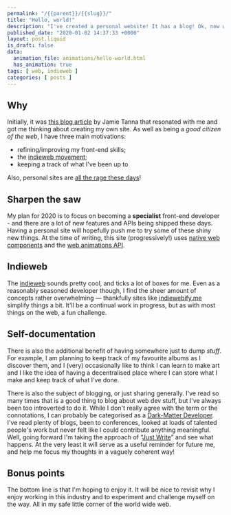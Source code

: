 ```yaml
---
permalink: "/{{parent}}/{{slug}}/"
title: "Hello, world!"
description: "I've created a personal website! It has a blog! Ok, now what?"
published_date: "2020-01-02 14:37:33 +0000"
layout: post.liquid
is_draft: false
data:
  animation_file: animations/hello-world.html
  has_animation: true
tags: [ web, indieweb ]
categories: [ posts ]
---
```

## Why

Initially, it was [this blog article](https://www.jvt.me/posts/2019/07/22/why-website/) by Jamie Tanna that resonated with me and got me thinking about creating my own site. As well as being a _good citizen of the web_, I have three main motivations:

- refining/improving my front-end skills;
- the [indieweb movement](https://indieweb.org/);
- keeping a track of what I've been up to

Also, personal sites are [all the rage these days](https://personalsit.es/)!


## Sharpen the saw

My plan for 2020 is to focus on becoming a **specialist** front-end developer - and there are a lot of new features and APIs being shipped these days. Having a personal site will hopefully push me to try some of these shiny new things. At the time of writing, this site (progressively!) uses [native web components](https://developer.mozilla.org/en-US/docs/Web/Web_Components) and the [web animations API](https://developer.mozilla.org/en-US/docs/Web/API/Web_Animations_API).

## Indieweb

The [indieweb](https://indieweb.org/) sounds pretty cool, and ticks a lot of boxes for me. Even as a reasonably seasoned developer though, I find the sheer amount of concepts rather overwhelming &mdash; thankfully sites like [indiewebify.me](https://indiewebify.me/) simplify things a bit. It'll be a continual work in progress, but as with most things on the web, a fun challenge.

## Self-documentation

There is also the additional benefit of having somewhere just to dump _stuff_. For example, I am planning to keep track of my favourite albums as I discover them, and I (very) occasionally like to think I can learn to make art and I like the idea of having a decentralised place where I can store what I make and keep track of what I've done.

There is also the subject of blogging, or just sharing generally. I've read so many times that is a good thing to blog about web dev stuff, but I've always been too introverted to do it. While I don't really agree with the term or the connotations, I can probably be categorised as a [Dark-Matter Developer](https://css-tricks.com/dark-matter-what-it-is-and-how-we-all-contribute-to-it/). I've read plenty of blogs, been to conferences, looked at loads of talented people's work but never felt like I could contribute anything meaningful. Well, going forward I'm taking the approach of &ldquo;[Just Write](https://www.sarasoueidan.com/desk/just-write/)&rdquo; and see what happens. At the very least it will serve as a useful reminder for future me, and help me focus my thoughts in a vaguely coherent way!

## Bonus points

The bottom line is that I'm hoping to enjoy it. It will be nice to revisit why I enjoy working in this industry and to experiment and challenge myself on the way. All in my safe little corner of the world wide web.
